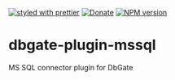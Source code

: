 [![styled with prettier](https://img.shields.io/badge/styled_with-prettier-ff69b4.svg)](https://github.com/prettier/prettier)
[![Donate](https://img.shields.io/badge/donate-paypal-blue.svg)](https://paypal.me/JanProchazkaCz/30eur)
[![NPM version](https://img.shields.io/npm/v/dbgate-plugin-mssql.svg)](https://www.npmjs.com/package/dbgate-plugin-mssql)

# dbgate-plugin-mssql

MS SQL connector plugin for DbGate
